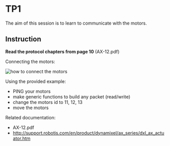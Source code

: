 # TP1

The aim of this session is to learn to communicate with the motors.

## Instruction

**Read the protocol chapters from page 10** (AX-12.pdf)

Connecting the motors:


![how to connect the motors](https://raw.githubusercontent.com/SteveNguyen/ue_robotics/master/connection.png "How to connect the motors")

Using the provided example:
- PING your motors
- make generic functions to build any packet (read/write)
- change the motors id to 11, 12, 13
- move the motors

Related documentation:

- AX-12.pdf
- http://support.robotis.com/en/product/dynamixel/ax_series/dxl_ax_actuator.htm
